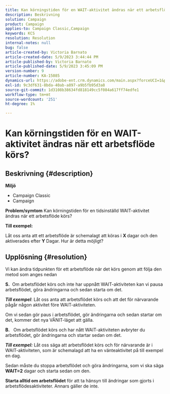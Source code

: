 ```yaml
---
title: Kan körningstiden för en WAIT-aktivitet ändras när ett arbetsflöde körs?
description: Beskrivning
solution: Campaign
product: Campaign
applies-to: Campaign Classic,Campaign
keywords: KCS
resolution: Resolution
internal-notes: null
bug: false
article-created-by: Victoria Barnato
article-created-date: 5/9/2023 3:44:44 PM
article-published-by: Victoria Barnato
article-published-date: 5/9/2023 3:45:09 PM
version-number: 9
article-number: KA-15085
dynamics-url: https://adobe-ent.crm.dynamics.com/main.aspx?forceUCI=1&pagetype=entityrecord&etn=knowledgearticle&id=86dea067-80ee-ed11-8849-6045bd0065b6
exl-id: 9c3df631-8bda-40ab-a897-a9b5fb95d3a8
source-git-commit: 1d3108b38634fd818149cc5f084a617ff74edfe1
workflow-type: tm+mt
source-wordcount: '251'
ht-degree: 1%

---
```


# Kan körningstiden för en WAIT-aktivitet ändras när ett arbetsflöde körs?

## Beskrivning {#description}

<b>Miljö</b>
- Campaign Classic
- Campaign


<b>Problem/symtom</b>
Kan körningstiden för en tidsinställd WAIT-aktivitet ändras när ett arbetsflöde körs?

<b>Till exempel:</b>

Låt oss anta att ett arbetsflöde är schemalagt att köras i <b>X </b>dagar och den aktiverades efter <b>Y</b> Dagar. Hur är detta möjligt?




## Upplösning {#resolution}


Vi kan ändra tidpunkten för ett arbetsflöde när det körs genom att följa den metod som anges nedan

<b>S.</b>  Om arbetsflödet körs och inte har uppnått WAIT-aktiviteten kan vi pausa arbetsflödet, göra ändringarna och sedan starta om det.

<b>*Till exempel</b>*: Låt oss anta att arbetsflödet körs och att det för närvarande pågår någon aktivitet före WAIT-aktiviteten.

Om vi sedan gör paus i arbetsflödet, gör ändringarna och sedan startar om det, kommer det nya VÄNIT-läget att gälla.

<b>B.</b>   Om arbetsflödet körs och har nått WAIT-aktiviteten avbryter du arbetsflödet, gör ändringarna och startar sedan om det.

<b>*Till exempel:</b>* Låt oss säga att arbetsflödet körs och för närvarande är i WAIT-aktiviteten, som är schemalagd att ha en vänteaktivitet på till exempel en dag.

Sedan måste du stoppa arbetsflödet och göra ändringarna, som vi ska säga <b>WAIT=2</b> dagar och starta sedan om den.

<b>Starta alltid om arbetsflödet</b> för att ta hänsyn till ändringar som gjorts i arbetsflödesaktiviteter. Annars gäller de inte.
